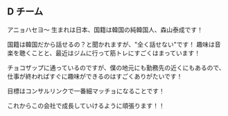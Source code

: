 ## D チーム 
アニョハセヨ～
生まれは日本、国籍は韓国の純韓国人、森山泰成です！

国籍は韓国だから話せるの？と聞かれますが、"全く話せない"です！
趣味は音楽を聴くことと、最近はジムに行って筋トレにすごくはまっています！

チョコザップに通っているのですが、僕の地元にも勤務先の近くにもあるので、
仕事が終わればすぐに趣味ができるのはすごくありがたいです！

目標はコンサルリンクで一番細マッチョになることです！

これからこの会社で成長していけるように頑張ります！！
